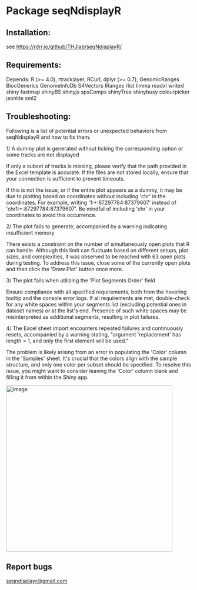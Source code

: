 # Package seqNdisplayR

## Installation:

see https://rdrr.io/github/THJlab/seqNdisplayR/

## Requirements:
Depends:
R (>= 4.0), rtracklayer, RCurl, dplyr (>= 0.7), GenomicRanges
    BiocGenerics 
    GenomeInfoDb 
    S4Vectors
    IRanges
    rlist
    limma
    readxl
    writexl
    shiny
    fastmap
    shinyBS
    shinyjs
    spsComps
    shinyTree
    shinybusy
    colourpicker
    jsonlite
    xml2

## Troubleshooting:

Following is a list of potential errors or unexpected behaviors from seqNdisplayR and how to fix them.

1/ A dummy plot is generated without ticking the corresponding option or some tracks are not displayed

If only a subset of tracks is missing, please verify that the path provided in the Excel template is accurate. If the files are not stored locally, ensure that your connection is sufficient to prevent timeouts.

If this is not the issue, or if the entire plot appears as a dummy, it may be due to plotting based on coordinates without including 'chr' in the coordinates. For example, writing '1:+:87297784:87379607' instead of 'chr1:+:87297784:87379607'. Be mindful of including 'chr' in your coordinates to avoid this occurrence.

2/ The plot fails to generate, accompanied by a warning indicating insufficient memory

There exists a constraint on the number of simultaneously open plots that R can handle. Although this limit can fluctuate based on different setups, plot sizes, and complexities, it was observed to be reached with 63 open plots during testing.
To address this issue, close some of the currently open plots and then click the 'Draw Plot' button once more.

3/ The plot fails when utilizing the 'Plot Segments Order' field

Ensure compliance with all specified requirements, both from the hovering tooltip and the console error logs.
If all requirements are met, double-check for any white spaces within your segments list (excluding potential ones in dataset names) or at the list's end. Presence of such white spaces may be misinterpreted as additional segments, resulting in plot failures.

4/ The Excel sheet import encounters repeated failures and continuously resets, accompanied by a warning stating, "argument 'replacement' has length > 1, and only the first element will be used."

The problem is likely arising from an error in populating the 'Color' column in the 'Samples' sheet. It's crucial that the colors align with the sample structure, and only one color per subset should be specified. To resolve this issue, you might want to consider leaving the 'Color' column blank and filling it from within the Shiny app.

<img width="452" alt="image" src="https://github.com/THJlab/seqNdisplayR/assets/95024722/0cde9772-8cdd-4f8a-94aa-e7bdba4f3b6f">


## Report bugs
seqndisplayr@gmail.com

